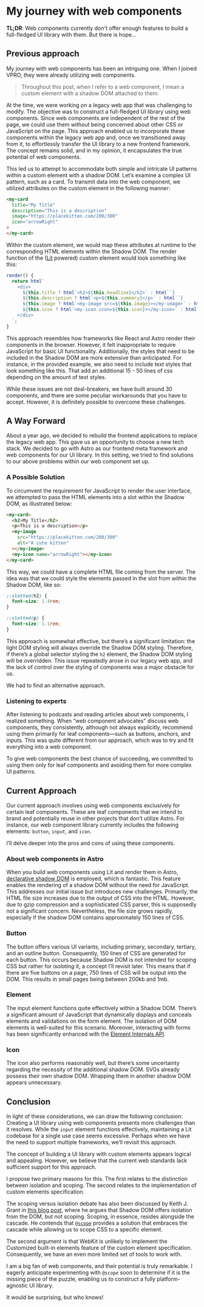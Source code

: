 # My journey with web components

**TL;DR**: Web components currently don't offer enough features to build a
full-fledged UI library with them. But there is hope...

## Previous approach

My journey with web components has been an intriguing one. When I joined VPRO,
they were already utilizing web components.

> Throughout this post, when I refer to a web component, I mean a custom element
> with a shadow DOM attached to them.

At the time, we were working on a legacy web app that was challenging to modify.
The objective was to construct a full-fledged UI library using web components.
Since web components are independent of the rest of the page, we could use them
without being concerned about other CSS or JavaScript on the page. This approach
enabled us to incorporate these components within the legacy web app and, once we
transitioned away from it, to effortlessly transfer the UI library to a new
frontend framework. The concept remains solid, and in my opinion, it
encapsulates the true potential of web components.

This led us to attempt to accommodate both simple and intricate UI patterns
within a custom element with a shadow DOM. Let’s examine a complex UI pattern,
such as a card. To transmit data into the web component, we utilized attributes
on the custom element in the following manner:

```html
<my-card
  title="My Title"
  description="This is a description"
  image="https://placekitten.com/200/300"
  icon="arrowRight"
>
</my-card>
```

Within the custom element, we would map these attributes at runtime to the
corresponding HTML elements within the Shadow DOM. The render function of the
([Lit](https://lit.dev/) powered) custom element would look something like this:

```javascript
render() {
  return html`
    <div>
      ${this.title ? html`<h2>${this.headline}</h2>` : html``}
      ${this.description ? html`<p>${this.summary}</p>` : html``}
      ${this.image ? html`<my-image src=${this.image}></my-image>` : html``}
      ${this.icon ? html`<my-icon icon=${this.icon}></my-icon>` : html``}
    </div>
  `;
}
```

This approach resembles how frameworks like React and Astro render their
components in the browser. However, it felt inappropriate to require JavaScript
for basic UI functionality. Additionally, the styles that need to be included in
the Shadow DOM are more extensive than anticipated. For instance, in the
provided example, we also need to include text styles that look something like
this. That add an additional 15 - 50 lines of css depending on the amount of
text styles.

While these issues are not deal-breakers, we have built around 30 components,
and there are some peculiar workarounds that you have to accept. However, it is
definitely possible to overcome these challenges.

## A Way Forward

About a year ago, we decided to rebuild the frontend applications to replace the
legacy web app. This gave us an opportunity to choose a new tech stack. We
decided to go with Astro as our frontend meta framework and web components for
our UI library. In this setting, we tried to find solutions to our above
problems within our web component set up.

### A Possible Solution

To circumvent the requirement for JavaScript to render the user interface, we
attempted to pass the HTML elements into a slot within the Shadow DOM, as
illustrated below:

```html
<my-card>
  <h2>My Title</h2>
  <p>This is a description</p>
  <my-image
    src="https://placekitten.com/200/300"
    alt="A cute kitten"
  ></my-image>
  <my-icon name="arrowRight"></my-icon>
</my-card>
```

This way, we could have a complete HTML file coming from the server. The idea
was that we could style the elements passed in the slot from within the Shadow
DOM, like so:

```css
::slotted(h2) {
  font-size: 1.4rem;
}

::slotted(p) {
  font-size: 1.1rem;
}
```

This approach is somewhat effective, but there’s a significant limitation: the
light DOM styling will always override the Shadow DOM styling. Therefore, if
there’s a global selector styling the `h2` element, the Shadow DOM styling will
be overridden. This issue repeatedly arose in our legacy web app, and the lack of
control over the styling of components was a major obstacle for us.

We had to find an alternative approach.

### Listening to experts

After listening to podcasts and reading articles about web components, I
realized something. When “web component advocates” discuss web components, they
consistently, although not always explicitly, recommend using them primarily for
leaf components—such as buttons, anchors, and inputs. This was quite different
from our approach, which was to try and fit everything into a web component.

To give web components the best chance of succeeding, we committed to using them
only for leaf components and avoiding them for more complex UI patterns.

## Current Approach

Our current approach involves using web components exclusively for certain leaf
components. These are leaf components that we intend to brand and potentially
reuse in other projects that don’t utilize Astro. For instance, our web
component library currently includes the following elements: `button`, `input`,
and `icon`.

I’ll delve deeper into the pros and cons of using these components.

### About web components in Astro

When you build web components using Lit and render them in Astro,
[declarative shadow DOM](https://web.dev/articles/declarative-shadow-dom) is
employed, which is fantastic. This feature enables the rendering of a shadow DOM
without the need for JavaScript. This addresses our initial issue but introduces
new challenges. Primarily, the HTML file size increases due to the output of CSS
into the HTML. However, due to gzip compression and a sophisticated CSS parser,
this is supposedly not a significant concern. Nevertheless, the file size grows
rapidly, especially if the shadow DOM contains approximately 150 lines of CSS.

### Button

The button offers various UI variants, including primary, secondary, tertiary,
and an outline button. Consequently, 150 lines of CSS are generated for each
button. This occurs because Shadow DOM is not intended for scoping CSS but
rather for _isolating_ it, a concept I’ll revisit later. This means that if
there are five buttons on a page, 750 lines of CSS will be output into the DOM.
This results in small pages being between 200kb and 1mb.

### Element

The input element functions quite effectively within a Shadow DOM. There’s a
significant amount of JavaScript that dynamically displays and conceals elements
and validations on the form element. The isolation of DOM elements is
well-suited for this scenario. Moreover, interacting with forms has been
significantly enhanced with the
[Element Internals API](https://developer.mozilla.org/en-US/docs/Web/API/HTMLElement/attachInternals).

### Icon

The icon also performs reasonably well, but there’s some uncertainty regarding
the necessity of the additional shadow DOM. SVGs already possess their own
shadow DOM. Wrapping them in another shadow DOM appears unnecessary.

## Conclusion

In light of these considerations, we can draw the following conclusion: Creating
a UI library using web components presents more challenges than it resolves.
While the `input` element functions effectively, maintaining a Lit codebase for
a single use case seems excessive. Perhaps when we have the need to support
multiple frameworks, we’ll revisit this approach.

The concept of building a UI library with custom elements appears logical and
appealing. However, we believe that the current web standards lack sufficient
support for this approach.

I propose two primary reasons for this. The first relates to the distinction
between isolation and scoping. The second relates to the implementation of
custom elements specification.

The scoping versus isolation debate has also been discussed by Keith J. Grant in
[this blog post](https://keithjgrant.com/posts/2023/08/scope-vs-shadow-dom/#shadow-dom-does-not-provide-what),
where he argues that Shadow DOM offers isolation from the DOM, but not scoping.
Scoping, in essence, resides alongside the cascade. He contends that
[`@scope`](https://developer.mozilla.org/en-US/docs/Web/CSS/@scope) provides a
solution that embraces the cascade while allowing us to scope CSS to a specific
element.

The second argument is that WebKit is unlikely to implement the Customized
built-in elements feature of the custom element specification. Consequently, we
have an even more limited set of tools to work with.

I am a big fan of web components, and their potential is truly remarkable. I
eagerly anticipate experimenting with `@scope` soon to determine if it is the
missing piece of the puzzle, enabling us to construct a fully platform-agnostic
UI library.

It would be surprising, but who knows!
